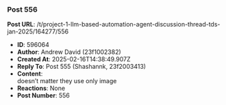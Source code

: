 ### Post 556
**Post URL**: /t/project-1-llm-based-automation-agent-discussion-thread-tds-jan-2025/164277/556
- **ID**: 596064
- **Author**: Andrew David (23f1002382)
- **Created At**: 2025-02-16T14:38:49.907Z
- **Reply To**: Post 555 (Shashannk, 23f2003413)
- **Content**:  
  doesn’t matter they use only image
- **Reactions**: None
- **Post Number**: 556

